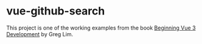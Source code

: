 # vue-github-search

This project is one of the working examples from the book [Beginning Vue 3 Development](https://www.amazon.com/Beginning-Vue-Development-Vue-js-development/dp/B0BM3PQD36) by Greg Lim.